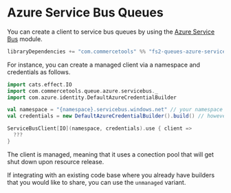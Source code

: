 # Azure Service Bus Queues

You can create a client to service bus queues by using the [Azure Service Bus][service-bus] module.

```scala
libraryDependencies += "com.commercetools" %% "fs2-queues-azure-service-bus" % "@SNAPSHOT_VERSION@"
```

For instance, you can create a managed client via a namespace and credentials as follows.

```scala mdoc:compile-only
import cats.effect.IO
import com.commercetools.queue.azure.servicebus._
import com.azure.identity.DefaultAzureCredentialBuilder

val namespace = "{namespace}.servicebus.windows.net" // your namespace
val credentials = new DefaultAzureCredentialBuilder().build() // however you want to authenticate

ServiceBusClient[IO](namespace, credentials).use { client =>
  ???
}
```

The client is managed, meaning that it uses a conection pool that will get shut down upon resource release.

If integrating with an existing code base where you already have builders that you would like to share, you can use the `unmanaged` variant.

[service-bus]: https://learn.microsoft.com/en-us/azure/service-bus-messaging/service-bus-messaging-overview
